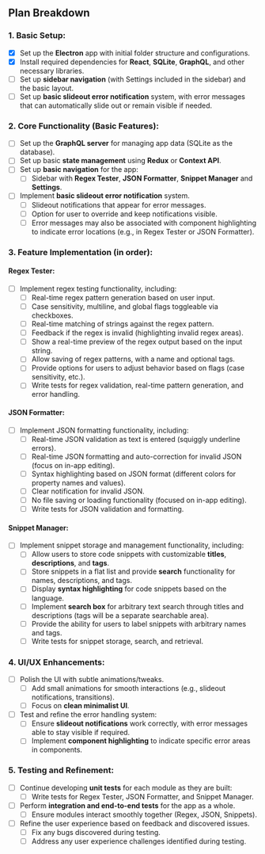 ## **Plan Breakdown**

### 1. **Basic Setup:**
- [x] Set up the **Electron** app with initial folder structure and configurations.
- [x] Install required dependencies for **React**, **SQLite**, **GraphQL**, and other necessary libraries.
- [ ] Set up **sidebar navigation** (with Settings included in the sidebar) and the basic layout.
- [ ] Set up **basic slideout error notification** system, with error messages that can automatically slide out or remain visible if needed.
  
### 2. **Core Functionality (Basic Features):**
- [ ] Set up the **GraphQL server** for managing app data (SQLite as the database).
- [ ] Set up basic **state management** using **Redux** or **Context API**.
- [ ] Set up **basic navigation** for the app:
  - [ ] Sidebar with **Regex Tester**, **JSON Formatter**, **Snippet Manager** and **Settings**.
- [ ] Implement **basic slideout error notification** system.
  - [ ] Slideout notifications that appear for error messages.
  - [ ] Option for user to override and keep notifications visible.
  - [ ] Error messages may also be associated with component highlighting to indicate error locations (e.g., in Regex Tester or JSON Formatter).
  
### 3. **Feature Implementation (in order):**

#### **Regex Tester**:
- [ ] Implement regex testing functionality, including:
  - [ ] Real-time regex pattern generation based on user input.
  - [ ] Case sensitivity, multiline, and global flags toggleable via checkboxes.
  - [ ] Real-time matching of strings against the regex pattern.
  - [ ] Feedback if the regex is invalid (highlighting invalid regex areas).
  - [ ] Show a real-time preview of the regex output based on the input string.
  - [ ] Allow saving of regex patterns, with a name and optional tags.
  - [ ] Provide options for users to adjust behavior based on flags (case sensitivity, etc.).
  - [ ] Write tests for regex validation, real-time pattern generation, and error handling.

#### **JSON Formatter**:
- [ ] Implement JSON formatting functionality, including:
  - [ ] Real-time JSON validation as text is entered (squiggly underline errors).
  - [ ] Real-time JSON formatting and auto-correction for invalid JSON (focus on in-app editing).
  - [ ] Syntax highlighting based on JSON format (different colors for property names and values).
  - [ ] Clear notification for invalid JSON.
  - [ ] No file saving or loading functionality (focused on in-app editing).
  - [ ] Write tests for JSON validation and formatting.

#### **Snippet Manager**:
- [ ] Implement snippet storage and management functionality, including:
  - [ ] Allow users to store code snippets with customizable **titles**, **descriptions**, and **tags**.
  - [ ] Store snippets in a flat list and provide **search** functionality for names, descriptions, and tags.
  - [ ] Display **syntax highlighting** for code snippets based on the language.
  - [ ] Implement **search box** for arbitrary text search through titles and descriptions (tags will be a separate searchable area).
  - [ ] Provide the ability for users to label snippets with arbitrary names and tags.
  - [ ] Write tests for snippet storage, search, and retrieval.

### 4. **UI/UX Enhancements:**
- [ ] Polish the UI with subtle animations/tweaks.
  - [ ] Add small animations for smooth interactions (e.g., slideout notifications, transitions).
  - [ ] Focus on **clean minimalist UI**.
- [ ] Test and refine the error handling system:
  - [ ] Ensure **slideout notifications** work correctly, with error messages able to stay visible if required.
  - [ ] Implement **component highlighting** to indicate specific error areas in components.

### 5. **Testing and Refinement:**
- [ ] Continue developing **unit tests** for each module as they are built:
  - [ ] Write tests for Regex Tester, JSON Formatter, and Snippet Manager.
- [ ] Perform **integration and end-to-end tests** for the app as a whole.
  - [ ] Ensure modules interact smoothly together (Regex, JSON, Snippets).
- [ ] Refine the user experience based on feedback and discovered issues.
  - [ ] Fix any bugs discovered during testing.
  - [ ] Address any user experience challenges identified during testing.
